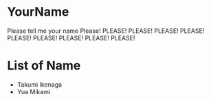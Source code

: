# YourName 
Please tell me your name Please! PLEASE! PLEASE! PLEASE! PLEASE! PLEASE! PLEASE! PLEASE! PLEASE! PLEASE! 

# List of Name
* Takumi Ikenaga
* Yua Mikami
